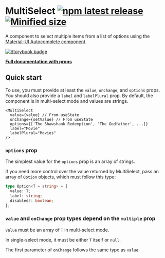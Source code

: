 # MultiSelect [![npm latest release](https://badgen.net/npm/v/@hanzo/multiselect)](https://www.npmjs.com/@hanzo/multiselect) [![Minified size](https://badgen.net/bundlephobia/min/@hanzo/multiselect)](https://bundlephobia.com/result?p=@hanzo/multiselect)

A component to select multiple items from a list of options using the
[Material-UI Autocomplete component](https://material-ui.com/components/autocomplete/).

[![Storybook badge](https://raw.githubusercontent.com/storybookjs/brand/master/badge/badge-storybook.svg)](https://hanzoai.github.io/multiselect)

[**Full documentation with props**](https://hanzoai.github.io/multiselect?path=/docs/multiselect--multiple)

## Quick start

To use, you must provide at least the `value`, `onChange`, and `options` props.
You should also provide a `label` and `labelPlural` prop. By default, the
component is in multi-select mode and values are strings.

```tsx
<MultiSelect
  value={value} // From useState
  onChange={setValue} // From useState
  options={['The Shawshank Redemption', 'The Godfather', ...]}
  label="Movie"
  labelPlural="Movies"
/>
```

### `options` prop

The simplest value for the `options` prop is an array of strings.

If you need more control over the value returned by MultiSelect, pass an array
of `Option` objects, which must follow this type:

```ts
type Option<T = string> = {
  value: T;
  label: string;
  disabled?: boolean;
};
```

### `value` and `onChange` prop types depend on the `multiple` prop

`value` must be an array of `T` in multi-select mode.

In single-select mode, it must be either `T` itself or `null`.

The first parameter of `onChange` follows the same type as `value`.
